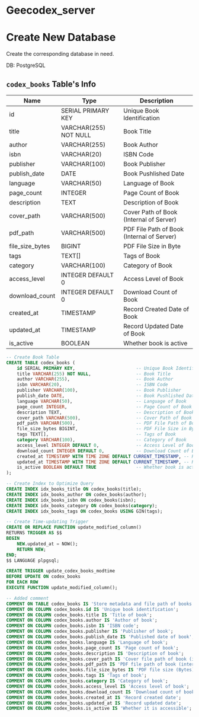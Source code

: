 # Geecodex_server

# Create New Database

Create the corresponding database in need.

DB: PostgreSQL 

## `codex_books` Table's Info

| Name               | Type                   | Description                                    |
| ----------------   | ---------------------- | ---------------------------------------------- |
| id                 | SERIAL PRIMARY KEY     | Unique Book Identification                     |
| title              | VARCHAR(255) NOT NULL  | Book Title                                     |
| author             | VARCHAR(255)           | Book Author                                    |
| isbn               | VARCHAR(20)            | ISBN Code                                      |
| publisher          | VARCHAR(100)           | Book Publisher                                 |
| publish_date       | DATE                   | Book Pushlished Date                           | 
| language           | VARCHAR(50)            | Language of Book                               |
| page_count         | INTEGER                | Page Count of Book                             |
| description        | TEXT                   | Description of Book                            |
| cover_path         | VARCHAR(500)           | Cover Path of Book (Internal of Server)        |
| pdf_path           | VARCHAR(500)           | PDF File Path of Book (Internal of Server)     |
| file_size_bytes    | BIGINT                 | PDF File Size in Byte                          |
| tags               | TEXT[]                 | Tags of Book                                   |
| category           | VARCHAR(100)           | Category of Book                               |
| access_level       | INTEGER DEFAULT 0      | Access Level of Book                           |
| download_count     | INTEGER DEFAULT 0      | Download Count of Book                         |
| created_at         | TIMESTAMP              | Record Created Date of Book                    |
| updated_at         | TIMESTAMP              | Record Updated Date of Book                    |
| is_active          | BOOLEAN                | Whether book is active                         |

```sql
-- Create Book Table
CREATE TABLE codex_books (
    id SERIAL PRIMARY KEY,                       -- Unique Book Identification
    title VARCHAR(255) NOT NULL,                 -- Book Title
    author VARCHAR(255),                         -- Book Author  
    isbn VARCHAR(20),                            -- ISBN Code    
    publisher VARCHAR(100),                      -- Book Publisher
    publish_date DATE,                           -- Book Pushlished Date
    language VARCHAR(50),                        -- Language of Book    
    page_count INTEGER,                          -- Page Count of Book  
    description TEXT,                            -- Description of Book 
    cover_path VARCHAR(500),                     -- Cover Path of Book (Internal of Server)
    pdf_path VARCHAR(500),                       -- PDF File Path of Book (Internal of Server)
    file_size_bytes BIGINT,                      -- PDF File Size in Byte                     
    tags TEXT[],                                 -- Tags of Book                              
    category VARCHAR(100),                       -- Category of Book                          
    access_level INTEGER DEFAULT 0,              -- Access Level of Book (0=public 1=Registered 2=Premium)
    download_count INTEGER DEFAULT 0,            -- Download Count of Book                    
    created_at TIMESTAMP WITH TIME ZONE DEFAULT CURRENT_TIMESTAMP, -- Record Created Date of Book               
    updated_at TIMESTAMP WITH TIME ZONE DEFAULT CURRENT_TIMESTAMP, -- Record Updated Date of Book               
    is_active BOOLEAN DEFAULT TRUE               -- Whether book is active                    
);

-- Create Index to Optimize Query
CREATE INDEX idx_books_title ON codex_books(title);
CREATE INDEX idx_books_author ON codex_books(author);
CREATE INDEX idx_books_isbn ON codex_books(isbn);
CREATE INDEX idx_books_category ON codex_books(category);
CREATE INDEX idx_books_tags ON codex_books USING GIN(tags);

-- Create Time-updating Trigger
CREATE OR REPLACE FUNCTION update_modified_column()
RETURNS TRIGGER AS $$
BEGIN
    NEW.updated_at = NOW();
    RETURN NEW;
END;
$$ LANGUAGE plpgsql;

CREATE TRIGGER update_codex_books_modtime
BEFORE UPDATE ON codex_books
FOR EACH ROW
EXECUTE FUNCTION update_modified_column();

-- Added comment
COMMENT ON TABLE codex_books IS 'Store metadata and file path of books';
COMMENT ON COLUMN codex_books.id IS 'Unique book identification';
COMMENT ON COLUMN codex_books.title IS 'Title of book';
COMMENT ON COLUMN codex_books.author IS 'Author of book';
COMMENT ON COLUMN codex_books.isbn IS 'ISBN code';
COMMENT ON COLUMN codex_books.publisher IS 'Publisher of book';
COMMENT ON COLUMN codex_books.publish_date IS 'Published date of book';
COMMENT ON COLUMN codex_books.language IS 'Language of book';
COMMENT ON COLUMN codex_books.page_count IS 'Page count of book';
COMMENT ON COLUMN codex_books.description IS 'Description of book';
COMMENT ON COLUMN codex_books.cover_path IS 'Cover file path of book (internal of server), not exposed to user ';
COMMENT ON COLUMN codex_books.pdf_path IS 'PDF file path of book (internal of server), not exposed to user';
COMMENT ON COLUMN codex_books.file_size_bytes IS 'PDF file size (Bytes)';
COMMENT ON COLUMN codex_books.tags IS 'Tags of book';
COMMENT ON COLUMN codex_books.category IS 'Category of book';
COMMENT ON COLUMN codex_books.access_level IS 'Access level of book';
COMMENT ON COLUMN codex_books.download_count IS 'Download count of book';
COMMENT ON COLUMN codex_books.created_at IS 'Record created date';
COMMENT ON COLUMN codex_books.updated_at IS 'Record updated date';
COMMENT ON COLUMN codex_books.is_active IS 'Whether it is accessible';
```

## 

##

##

##


